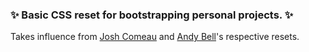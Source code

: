 <h3>✨ Basic CSS reset for bootstrapping personal projects. ✨</h3>

Takes influence from [Josh Comeau](https://www.joshwcomeau.com/css/custom-css-reset/#the-css-reset) and [Andy Bell](https://piccalil.li/blog/a-modern-css-reset/)'s respective resets.



